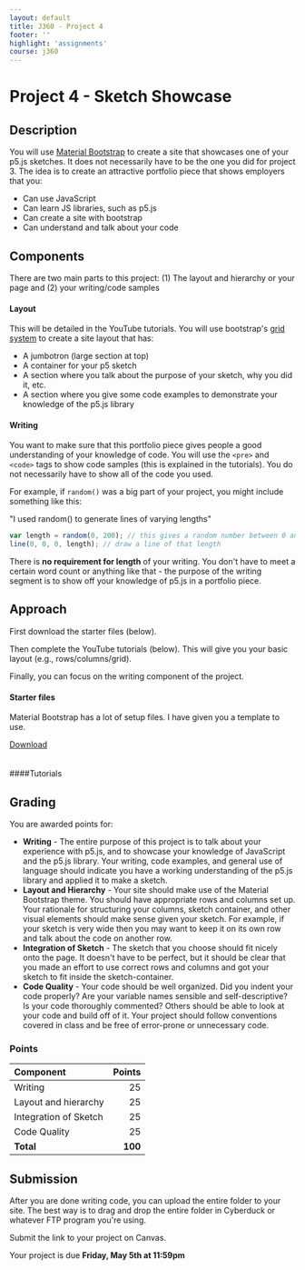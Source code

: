 ```yaml
---
layout: default
title: J360 - Project 4
footer: ''
highlight: 'assignments'
course: j360
---
```


# Project 4 - Sketch Showcase
## Description
You will use [Material Bootstrap](http://fezvrasta.github.io/bootstrap-material-design/) to create a site that showcases one of your p5.js sketches. It does not necessarily have to be the one you did for project 3. The idea is to create an attractive portfolio piece that shows employers that you:

 * Can use JavaScript
 * Can learn JS libraries, such as p5.js
 * Can create a site with bootstrap
 * Can understand and talk about your code

## Components
There are two main parts to this project: (1) The layout and hierarchy or your page and (2) your writing/code samples

#### Layout
This will be detailed in the YouTube tutorials. You will use bootstrap's [grid system](https://www.w3schools.com/bootstrap/bootstrap_grid_system.asp) to create a site layout that has:
 * A jumbotron (large section at top)
 * A container for your p5 sketch
 * A section where you talk about the purpose of your sketch, why you did it, etc.
 * A section where you give some code examples to demonstrate your knowledge of the p5.js library

#### Writing
You want to make sure that this portfolio piece gives people a good understanding of your knowledge of code. You will use the `<pre>` and `<code>` tags to show code samples (this is explained in the tutorials). You do not necessarily have to show all of the code you used.

For example, if `random()` was a big part of your project, you might include something like this:


"I used random() to generate lines of varying lengths"
```js
var length = random(0, 200); // this gives a random number between 0 and 200
line(0, 0, 0, length); // draw a line of that length
```

There is __no requirement for length__ of your writing. You don't have to meet a certain word count or anything like that - the purpose of the writing segment is to show off your knowledge of p5.js in a portfolio piece.

## Approach
First download the starter files (below).

Then complete the YouTube tutorials (below). This will give you your basic layout (e.g., rows/columns/grid).

Finally, you can focus on the writing component of the project.


<div class="card-block">
    <h4 class="card-title">Starter files</h4>
    <p class="card-text">Material Bootstrap has a lot of setup files. I have given you a template to use.</p>
    <a href="docs/starter/material-starter.zip" class="btn btn-primary" target="_blank">Download</a>
 </div>

<div style="height:20px"></div>

####Tutorials


## Grading
You are awarded points for:

* __Writing__ - The entire purpose of this project is to talk about your experience with p5.js, and to showcase your knowledge of JavaScript and the p5.js library. Your writing, code examples, and general use of language should indicate you have a working understanding of the p5.js library and applied it to make a sketch.
* __Layout and Hierarchy__ - Your site should make use of the Material Bootstrap theme. You should have appropriate rows and columns set up. Your rationale for structuring your columns, sketch container, and other visual elements should make sense given your sketch. For example, if your sketch is very wide then you may want to keep it on its own row and talk about the code on another row.
* __Integration of Sketch__ - The sketch that you choose should fit nicely onto the page. It doesn't have to be perfect, but it should be clear that you made an effort to use correct rows and columns and got your sketch to fit inside the sketch-container.
* __Code Quality__ - Your code should be well organized. Did you indent your code properly? Are your variable names sensible and self-descriptive? Is your code thoroughly commented? Others should be able to look at your code and build off of it. Your project should follow conventions covered in class and be free of error-prone or unnecessary code.

### Points

| Component             | Points |
|:----------------------|-------:|
| Writing               |     25 |
| Layout and hierarchy  |     25 |
| Integration of Sketch |     25 |
| Code Quality          |     25 |
| **Total**            | **100** |

## Submission
After you are done writing code, you can upload the entire folder to your site. The best way is to drag and drop the entire folder in Cyberduck or whatever FTP program you're using.

Submit the link to your project on Canvas.

Your project is due __Friday, May 5th at 11:59pm__